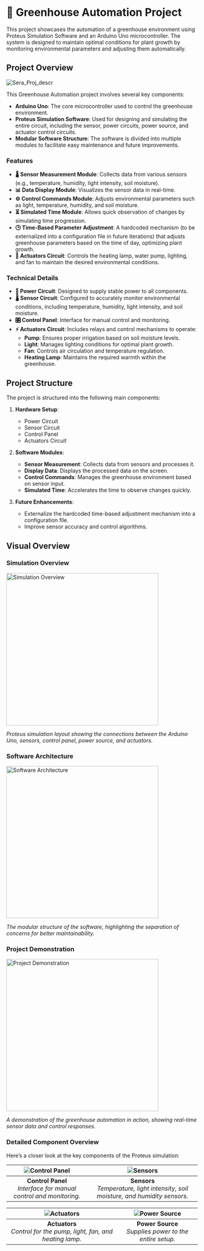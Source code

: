 # 🌱 Greenhouse Automation Project

This project showcases the automation of a greenhouse environment using Proteus Simulation Software and an Arduino Uno microcontroller. The system is designed to maintain optimal conditions for plant growth by monitoring environmental parameters and adjusting them automatically.

## Project Overview

![Sera_Proj_descr](https://github.com/user-attachments/assets/c6618234-5b1a-499e-a357-13aa7b1adacb)

This Greenhouse Automation project involves several key components:
- **Arduino Uno**: The core microcontroller used to control the greenhouse environment.
- **Proteus Simulation Software**: Used for designing and simulating the entire circuit, including the sensor, power circuits, power source, and actuator control circuits.
- **Modular Software Structure**: The software is divided into multiple modules to facilitate easy maintenance and future improvements.

### Features
- **🌡️ Sensor Measurement Module**: Collects data from various sensors (e.g., temperature, humidity, light intensity, soil moisture).
- **📊 Data Display Module**: Visualizes the sensor data in real-time.
- **⚙️ Control Commands Module**: Adjusts environmental parameters such as light, temperature, humidity, and soil moisture.
- **⏳ Simulated Time Module**: Allows quick observation of changes by simulating time progression.
- **🕒 Time-Based Parameter Adjustment**: A hardcoded mechanism (to be externalized into a configuration file in future iterations) that adjusts greenhouse parameters based on the time of day, optimizing plant growth.
- **🔌 Actuators Circuit**: Controls the heating lamp, water pump, lighting, and fan to maintain the desired environmental conditions.

### Technical Details
- **🔌 Power Circuit**: Designed to supply stable power to all components.
- **🌡️ Sensor Circuit**: Configured to accurately monitor environmental conditions, including temperature, humidity, light intensity, and soil moisture.
- **🎛️ Control Panel**: Interface for manual control and monitoring.
- **⚡ Actuators Circuit**: Includes relays and control mechanisms to operate:
  - **Pump**: Ensures proper irrigation based on soil moisture levels.
  - **Light**: Manages lighting conditions for optimal plant growth.
  - **Fan**: Controls air circulation and temperature regulation.
  - **Heating Lamp**: Maintains the required warmth within the greenhouse.

## Project Structure

The project is structured into the following main components:

1. **Hardware Setup**:
   - Power Circuit
   - Sensor Circuit
   - Control Panel
   - Actuators Circuit

2. **Software Modules**:
   - **Sensor Measurement**: Collects data from sensors and processes it.
   - **Display Data**: Displays the processed data on the screen.
   - **Control Commands**: Manages the greenhouse environment based on sensor input.
   - **Simulated Time**: Accelerates the time to observe changes quickly.

3. **Future Enhancements**:
   - Externalize the hardcoded time-based adjustment mechanism into a configuration file.
   - Improve sensor accuracy and control algorithms.

## Visual Overview

### Simulation Overview
<img src="data/Sera_proj_ProteusOverview.png" alt="Simulation Overview" width="400">

*Proteus simulation layout showing the connections between the Arduino Uno, sensors, control panel, power source, and actuators.*

### Software Architecture
<img src="https://github.com/user-attachments/assets/ab6f0758-2cf9-4f77-a4b7-0c59ff06a89b" alt="Software Architecture" width="400">

*The modular structure of the software, highlighting the separation of concerns for better maintainability.*

### Project Demonstration
<img src="https://github.com/user-attachments/assets/afef5aca-0d62-452c-a3e0-a8d7d41b31a4" alt="Project Demonstration" width="400">

*A demonstration of the greenhouse automation in action, showing real-time sensor data and control responses.*

### Detailed Component Overview

Here’s a closer look at the key components of the Proteus simulation:

| ![Control Panel](https://github.com/user-attachments/assets/34b003d8-b069-4ecb-aed1-2ed137f9e562) | ![Sensors](https://github.com/user-attachments/assets/ee8dddcf-c5aa-4d24-978a-d5f757c25d8d) |
|:---:|:---:|
| **Control Panel**<br><i>Interface for manual control and monitoring.</i> | **Sensors**<br><i>Temperature, light intensity, soil moisture, and humidity sensors.</i> |

| ![Actuators](https://github.com/user-attachments/assets/7956ac95-a3fd-4718-ae56-2cc4630d8b92) | ![Power Source](https://github.com/user-attachments/assets/de6d21bb-a8aa-4259-be93-86b09d765e58) |
|:---:|:---:|
| **Actuators**<br><i>Control for the pump, light, fan, and heating lamp.</i> | **Power Source**<br><i>Supplies power to the entire setup.</i> |


